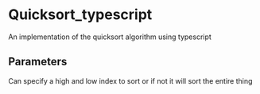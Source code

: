# Quicksort_typescript
An implementation of the quicksort algorithm using typescript

## Parameters
Can specify a high and low index to sort or if not it will sort the entire thing
